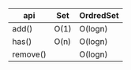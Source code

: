 

api     |Set   |OrdredSet
--------|------|----------
add()   |O(1)  |O(logn)
has()   |O(n)  |O(logn)
remove()|      |O(logn)
